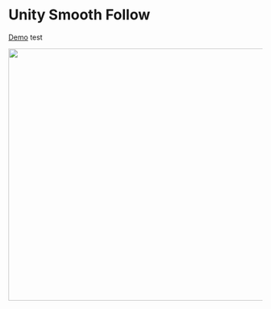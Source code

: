 # Unity Smooth Follow

[Demo](https://markaelie.github.io/smoothfollow)
test

<p align="center">
  <img width="800" height="500" src="https://github.com/markaelie/SmoothFollow-Unity/blob/master/DemoScreenshot.png?raw=true">
</p>
